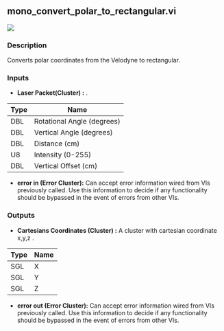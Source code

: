 ## mono_convert_polar_to_rectangular.vi
<p class="img_container">
<img class="lg_img" src="https://github.com/monoDriveIO/client/raw/master/WikiPhotos/LV_client/utilities/mono__convert__polar__to__rectangularc.png"   />
</p>

### Description 
Converts polar coordinates from the Velodyne to rectangular.

### Inputs

- **Laser Packet(Cluster) :** .

| Type  | Name   |
| ------------ | ------------ |
|DBL  | Rotational Angle (degrees) |
|DBL | Vertical Angle (degrees)  |
|DBL | Distance (cm)  |
|U8 | Intensity (0-255)  |
|DBL | Vertical Offset (cm) |

- **error in (Error Cluster):** Can accept error information wired from VIs previously called. Use this information to decide if any functionality should be bypassed in the event of errors from other VIs.


### Outputs

- **Cartesians Coordinates (Cluster) :** A cluster with cartesian coordinate x,y,z .

| Type  | Name   |
| ------------ | ------------ |
|SGL  | X |
|SGL | Y  |
|SGL | Z  |
- **error out (Error Cluster):** Can accept error information wired from VIs previously called. Use this information to decide if any functionality should be bypassed in the event of errors from other VIs.

<p>&nbsp;</p>